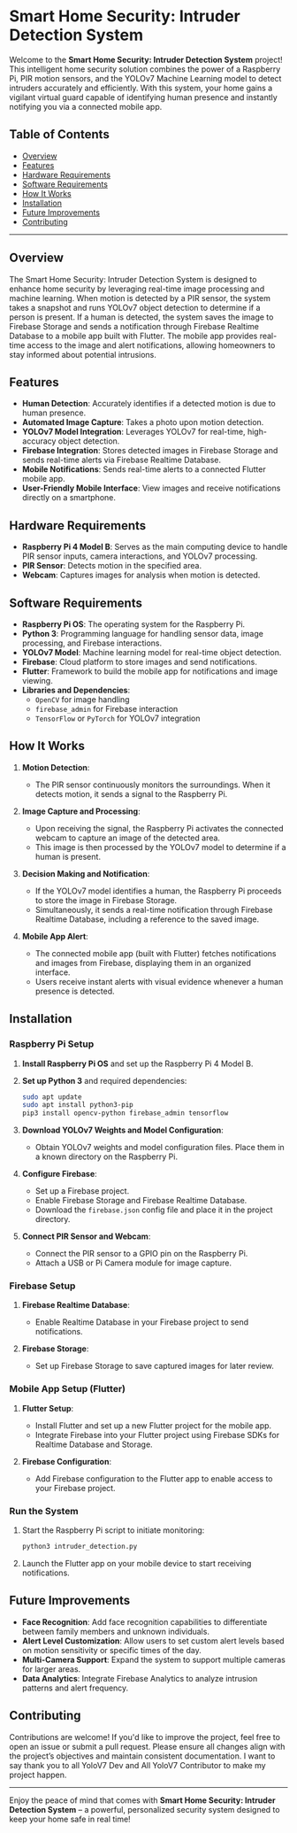 # Smart Home Security: Intruder Detection System

Welcome to the **Smart Home Security: Intruder Detection System** project! This intelligent home security solution combines the power of a Raspberry Pi, PIR motion sensors, and the YOLOv7 Machine Learning model to detect intruders accurately and efficiently. With this system, your home gains a vigilant virtual guard capable of identifying human presence and instantly notifying you via a connected mobile app.

## Table of Contents

- [Overview](#overview)
- [Features](#features)
- [Hardware Requirements](#hardware-requirements)
- [Software Requirements](#software-requirements)
- [How It Works](#how-it-works)
- [Installation](#installation)
- [Future Improvements](#future-improvements)
- [Contributing](#contributing)

---

## Overview

The Smart Home Security: Intruder Detection System is designed to enhance home security by leveraging real-time image processing and machine learning. When motion is detected by a PIR sensor, the system takes a snapshot and runs YOLOv7 object detection to determine if a person is present. If a human is detected, the system saves the image to Firebase Storage and sends a notification through Firebase Realtime Database to a mobile app built with Flutter. The mobile app provides real-time access to the image and alert notifications, allowing homeowners to stay informed about potential intrusions.

## Features

- **Human Detection**: Accurately identifies if a detected motion is due to human presence.
- **Automated Image Capture**: Takes a photo upon motion detection.
- **YOLOv7 Model Integration**: Leverages YOLOv7 for real-time, high-accuracy object detection.
- **Firebase Integration**: Stores detected images in Firebase Storage and sends real-time alerts via Firebase Realtime Database.
- **Mobile Notifications**: Sends real-time alerts to a connected Flutter mobile app.
- **User-Friendly Mobile Interface**: View images and receive notifications directly on a smartphone.

## Hardware Requirements

- **Raspberry Pi 4 Model B**: Serves as the main computing device to handle PIR sensor inputs, camera interactions, and YOLOv7 processing.
- **PIR Sensor**: Detects motion in the specified area.
- **Webcam**: Captures images for analysis when motion is detected.

## Software Requirements

- **Raspberry Pi OS**: The operating system for the Raspberry Pi.
- **Python 3**: Programming language for handling sensor data, image processing, and Firebase interactions.
- **YOLOv7 Model**: Machine learning model for real-time object detection.
- **Firebase**: Cloud platform to store images and send notifications.
- **Flutter**: Framework to build the mobile app for notifications and image viewing.
- **Libraries and Dependencies**:
  - `OpenCV` for image handling
  - `firebase_admin` for Firebase interaction
  - `TensorFlow` or `PyTorch` for YOLOv7 integration

## How It Works

1. **Motion Detection**:
   - The PIR sensor continuously monitors the surroundings. When it detects motion, it sends a signal to the Raspberry Pi.

2. **Image Capture and Processing**:
   - Upon receiving the signal, the Raspberry Pi activates the connected webcam to capture an image of the detected area.
   - This image is then processed by the YOLOv7 model to determine if a human is present.

3. **Decision Making and Notification**:
   - If the YOLOv7 model identifies a human, the Raspberry Pi proceeds to store the image in Firebase Storage.
   - Simultaneously, it sends a real-time notification through Firebase Realtime Database, including a reference to the saved image.

4. **Mobile App Alert**:
   - The connected mobile app (built with Flutter) fetches notifications and images from Firebase, displaying them in an organized interface.
   - Users receive instant alerts with visual evidence whenever a human presence is detected.

## Installation

### Raspberry Pi Setup

1. **Install Raspberry Pi OS** and set up the Raspberry Pi 4 Model B.
2. **Set up Python 3** and required dependencies:
   ```bash
   sudo apt update
   sudo apt install python3-pip
   pip3 install opencv-python firebase_admin tensorflow
   ```
3. **Download YOLOv7 Weights and Model Configuration**:
   - Obtain YOLOv7 weights and model configuration files. Place them in a known directory on the Raspberry Pi.

4. **Configure Firebase**:
   - Set up a Firebase project.
   - Enable Firebase Storage and Firebase Realtime Database.
   - Download the `firebase.json` config file and place it in the project directory.

5. **Connect PIR Sensor and Webcam**:
   - Connect the PIR sensor to a GPIO pin on the Raspberry Pi.
   - Attach a USB or Pi Camera module for image capture.

### Firebase Setup

1. **Firebase Realtime Database**:
   - Enable Realtime Database in your Firebase project to send notifications.
   
2. **Firebase Storage**:
   - Set up Firebase Storage to save captured images for later review.

### Mobile App Setup (Flutter)

1. **Flutter Setup**:
   - Install Flutter and set up a new Flutter project for the mobile app.
   - Integrate Firebase into your Flutter project using Firebase SDKs for Realtime Database and Storage.

2. **Firebase Configuration**:
   - Add Firebase configuration to the Flutter app to enable access to your Firebase project.

### Run the System

1. Start the Raspberry Pi script to initiate monitoring:
   ```bash
   python3 intruder_detection.py
   ```
2. Launch the Flutter app on your mobile device to start receiving notifications.

## Future Improvements

- **Face Recognition**: Add face recognition capabilities to differentiate between family members and unknown individuals.
- **Alert Level Customization**: Allow users to set custom alert levels based on motion sensitivity or specific times of the day.
- **Multi-Camera Support**: Expand the system to support multiple cameras for larger areas.
- **Data Analytics**: Integrate Firebase Analytics to analyze intrusion patterns and alert frequency.

## Contributing

Contributions are welcome! If you'd like to improve the project, feel free to open an issue or submit a pull request. Please ensure all changes align with the project’s objectives and maintain consistent documentation. I want to say thank you to all YoloV7 Dev and All YoloV7 Contributor to make my project happen.


---

Enjoy the peace of mind that comes with **Smart Home Security: Intruder Detection System** – a powerful, personalized security system designed to keep your home safe in real time!